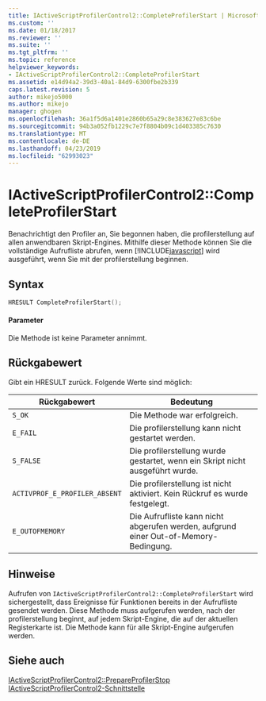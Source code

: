 ```yaml
---
title: IActiveScriptProfilerControl2::CompleteProfilerStart | Microsoft-Dokumentation
ms.custom: ''
ms.date: 01/18/2017
ms.reviewer: ''
ms.suite: ''
ms.tgt_pltfrm: ''
ms.topic: reference
helpviewer_keywords:
- IActiveScriptProfilerControl2::CompleteProfilerStart
ms.assetid: e14d94a2-39d3-40a1-84d9-6300fbe2b339
caps.latest.revision: 5
author: mikejo5000
ms.author: mikejo
manager: ghogen
ms.openlocfilehash: 36a1f5d6a1401e2860b65a29c8e383627e83c6be
ms.sourcegitcommit: 94b3a052fb1229c7e7f8804b09c1d403385c7630
ms.translationtype: MT
ms.contentlocale: de-DE
ms.lasthandoff: 04/23/2019
ms.locfileid: "62993023"
---
```

# <a name="iactivescriptprofilercontrol2completeprofilerstart"></a>IActiveScriptProfilerControl2::CompleteProfilerStart
Benachrichtigt den Profiler an, Sie begonnen haben, die profilerstellung auf allen anwendbaren Skript-Engines. Mithilfe dieser Methode können Sie die vollständige Aufrufliste abrufen, wenn [!INCLUDE[javascript](../../javascript/includes/javascript-md.md)] wird ausgeführt, wenn Sie mit der profilerstellung beginnen.  
  
## <a name="syntax"></a>Syntax  
  
```cpp
HRESULT CompleteProfilerStart();  
```  
  
#### <a name="parameters"></a>Parameter  
 Die Methode ist keine Parameter annimmt.  
  
## <a name="return-value"></a>Rückgabewert  
 Gibt ein HRESULT zurück. Folgende Werte sind möglich:  
  
|Rückgabewert|Bedeutung|  
|------------------|-------------|  
|`S_OK`|Die Methode war erfolgreich.|  
|`E_FAIL`|Die profilerstellung kann nicht gestartet werden.|  
|`S_FALSE`|Die profilerstellung wurde gestartet, wenn ein Skript nicht ausgeführt wurde.|  
|`ACTIVPROF_E_PROFILER_ABSENT`|Die profilerstellung ist nicht aktiviert. Kein Rückruf es wurde festgelegt.|  
|`E_OUTOFMEMORY`|Die Aufrufliste kann nicht abgerufen werden, aufgrund einer Out-of-Memory-Bedingung.|  
  
## <a name="remarks"></a>Hinweise  
 Aufrufen von `IActiveScriptProfilerControl2::CompleteProfilerStart` wird sichergestellt, dass Ereignisse für Funktionen bereits in der Aufrufliste gesendet werden. Diese Methode muss aufgerufen werden, nach der profilerstellung beginnt, auf jedem Skript-Engine, die auf der aktuellen Registerkarte ist. Die Methode kann für alle Skript-Engine aufgerufen werden.  
  
## <a name="see-also"></a>Siehe auch  
 [IActiveScriptProfilerControl2::PrepareProfilerStop](../../winscript/reference/iactivescriptprofilercontrol2-prepareprofilerstop.md)   
 [IActiveScriptProfilerControl2-Schnittstelle](../../winscript/reference/iactivescriptprofilercontrol2-interface.md)